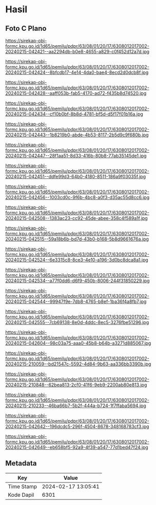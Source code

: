 # Hasil

## Foto C Plano

https://sirekap-obj-formc.kpu.go.id/1d65/pemilu/pdpr/63/08/01/20/17/6308012017002-20240215-042421--aa2294db-b0e8-4655-a829-c0f452d12a7d.jpg

https://sirekap-obj-formc.kpu.go.id/1d65/pemilu/pdpr/63/08/01/20/17/6308012017002-20240215-042424--8bfcdb17-4e14-4da0-bae4-8ecd2d0dcb8f.jpg

https://sirekap-obj-formc.kpu.go.id/1d65/pemilu/pdpr/63/08/01/20/17/6308012017002-20240215-042428--aaff053b-fab5-4170-ad72-f435b8d74520.jpg

https://sirekap-obj-formc.kpu.go.id/1d65/pemilu/pdpr/63/08/01/20/17/6308012017002-20240215-042434--cf10b0bf-8b8d-4781-bf5d-d5f17f01b16a.jpg

https://sirekap-obj-formc.kpu.go.id/1d65/pemilu/pdpr/63/08/01/20/17/6308012017002-20240215-042443--1b8219b0-abde-4b53-8117-2b5d9c9f680b.jpg

https://sirekap-obj-formc.kpu.go.id/1d65/pemilu/pdpr/63/08/01/20/17/6308012017002-20240215-042447--28f1aa51-8d33-416b-80b8-77ab35145de1.jpg

https://sirekap-obj-formc.kpu.go.id/1d65/pemilu/pdpr/63/08/01/20/17/6308012017002-20240215-042451--ddfe99d3-64b0-4180-8511-186a9f03035f.jpg

https://sirekap-obj-formc.kpu.go.id/1d65/pemilu/pdpr/63/08/01/20/17/6308012017002-20240215-042456--1003cd0c-9f6b-4bc8-a0f3-d35ac55d8cc6.jpg

https://sirekap-obj-formc.kpu.go.id/1d65/pemilu/pdpr/63/08/01/20/17/6308012017002-20240215-042508--1383ac23-cc92-45de-abee-358c4f589a1f.jpg

https://sirekap-obj-formc.kpu.go.id/1d65/pemilu/pdpr/63/08/01/20/17/6308012017002-20240215-042515--59a18b6b-bd7d-43b0-b168-5b8d9661676a.jpg

https://sirekap-obj-formc.kpu.go.id/1d65/pemilu/pdpr/63/08/01/20/17/6308012017002-20240215-042524--6e3315c8-8ce3-4e10-a196-3d0bc8dca8a1.jpg

https://sirekap-obj-formc.kpu.go.id/1d65/pemilu/pdpr/63/08/01/20/17/6308012017002-20240215-042534--a77f0dd6-d6f9-450b-8006-244f31850229.jpg

https://sirekap-obj-formc.kpu.go.id/1d65/pemilu/pdpr/63/08/01/20/17/6308012017002-20240215-042544--99947f9e-7db8-4765-b8ef-1ba36f4a8fb7.jpg

https://sirekap-obj-formc.kpu.go.id/1d65/pemilu/pdpr/63/08/01/20/17/6308012017002-20240215-042555--7cb69138-8e0d-4ddc-8ec5-3276fbe51296.jpg

https://sirekap-obj-formc.kpu.go.id/1d65/pemilu/pdpr/63/08/01/20/17/6308012017002-20240215-042604--98c03a75-aaa0-45b8-b64b-a3271d885067.jpg

https://sirekap-obj-formc.kpu.go.id/1d65/pemilu/pdpr/63/08/01/20/17/6308012017002-20240215-210059--bd21547c-5592-4d84-9b63-aa336bb3390b.jpg

https://sirekap-obj-formc.kpu.go.id/1d65/pemilu/pdpr/63/08/01/20/17/6308012017002-20240215-210848--62bea813-2cf0-41f6-9eb9-2200ab80e813.jpg

https://sirekap-obj-formc.kpu.go.id/1d65/pemilu/pdpr/63/08/01/20/17/6308012017002-20240215-210233--46ba66b7-5b2f-444a-b724-1f7ffaba5694.jpg

https://sirekap-obj-formc.kpu.go.id/1d65/pemilu/pdpr/63/08/01/20/17/6308012017002-20240215-042642--196dcdc5-296f-4504-8678-348168783cf3.jpg

https://sirekap-obj-formc.kpu.go.id/1d65/pemilu/pdpr/63/08/01/20/17/6308012017002-20240215-042649--eb658bf5-92a9-4f39-a547-77d1bed47f24.jpg


## Metadata

| Key        | Value               |
| ---------- | ------------------- |
| Time Stamp | 2024-02-17 13:05:41 |
| Kode Dapil | 6301                |



